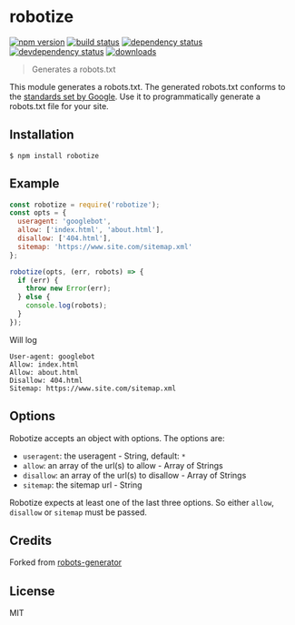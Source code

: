 # robotize

[![npm version][version-badge]][version-url]
[![build status][build-badge]][build-url]
[![dependency status][dependency-badge]][dependency-url]
[![devdependency status][devdependency-badge]][devdependency-url]
[![downloads][downloads-badge]][downloads-url]

> Generates a robots.txt

This module generates a robots.txt. The generated robots.txt conforms to the [standards set by Google](https://developers.google.com/webmasters/control-crawl-index/docs/robots_txt). Use it to programmatically generate a robots.txt file for your site.

## Installation

```
$ npm install robotize
```

## Example

```javascript
const robotize = require('robotize');
const opts = {
  useragent: 'googlebot',
  allow: ['index.html', 'about.html'],
  disallow: ['404.html'],
  sitemap: 'https://www.site.com/sitemap.xml'
};

robotize(opts, (err, robots) => {
  if (err) {
    throw new Error(err);
  } else {
    console.log(robots);
  }
});
```
Will log
```
User-agent: googlebot
Allow: index.html
Allow: about.html
Disallow: 404.html
Sitemap: https://www.site.com/sitemap.xml
```

## Options

Robotize accepts an object with options. The options are:

* `useragent`: the useragent - String, default: `*`
* `allow`: an array of the url(s) to allow - Array of Strings
* `disallow`: an array of the url(s) to disallow - Array of Strings
* `sitemap`: the sitemap url - String

Robotize expects at least one of the last three options. So either `allow`, `disallow` or `sitemap` must be passed.

## Credits

Forked from [robots-generator](https://github.com/haydenbleasel/robots-generator)

## License

MIT

[build-badge]: https://travis-ci.org/superwolff/robotize.svg
[build-url]: https://travis-ci.org/superwolff/robotize
[dependency-badge]: https://david-dm.org/superwolff/robotize.svg
[dependency-url]: https://david-dm.org/superwolff/robotize
[devdependency-badge]: https://david-dm.org/superwolff/robotize/dev-status.svg
[devdependency-url]: https://david-dm.org/superwolff/robotize#info=devDependencies
[downloads-badge]: https://img.shields.io/npm/dm/robotize.svg
[downloads-url]: https://www.npmjs.com/package/robotize
[version-badge]: https://img.shields.io/npm/v/robotize.svg
[version-url]: https://www.npmjs.com/package/robotize
